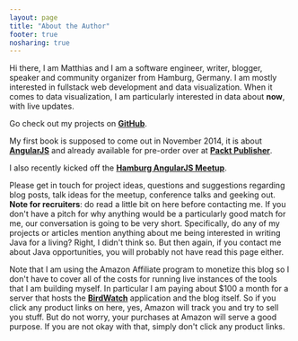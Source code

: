 ```yaml
---
layout: page
title: "About the Author"
footer: true
nosharing: true
---
```

Hi there, I am Matthias and I am a software engineer, writer, blogger, speaker and community organizer from Hamburg, Germany. I am mostly interested in fullstack web development and data visualization. When it comes to data visualization, I am particularly interested in data about **now**, with live updates. 

Go check out my projects on **[GitHub](https://github.com/matthiasn)**. 

My first book is supposed to come out in November 2014, it is about **[AngularJS](https://angularjs.org)** and already available for pre-order over at **[Packt Publisher](https://www.packtpub.com/web-development/angularjs-ui-development)**.

I also recently kicked off the **[Hamburg AngularJS Meetup](http://www.meetup.com/Hamburg-AngularJS-Meetup/)**. 

Please get in touch for project ideas, questions and suggestions regarding blog posts, talk ideas for the meetup, conference talks and geeking out. **Note for recruiters**: do read a little bit on here before contacting me. If you don't have a pitch for why anything would be a particularly good match for me, our conversation is going to be very short. Specifically, do any of my projects or articles mention anything about me being interested in writing Java for a living? Right, I didn't think so. But then again, if you contact me about Java opportunities, you will probably not have read this page either.

Note that I am using the Amazon Affiliate program to monetize this blog so I don't have to cover all of the costs for running live instances of the tools that I am building myself. In particular I am paying about $100 a month for a server that hosts the **[BirdWatch](http://birdwatch.matthiasnehlsen.com/#/)** application and the blog itself. So if you click any product links on here, yes, Amazon will track you and try to sell you stuff. But do not worry, your purchases at Amazon will serve a good purpose. If you are not okay with that, simply don't click any product links.
